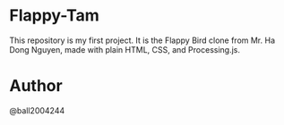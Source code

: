 # Flappy-Tam
This repository is my first project. It is the Flappy Bird clone from Mr. Ha Dong Nguyen, made with plain HTML, CSS, and Processing.js.

# Author
@ball2004244
